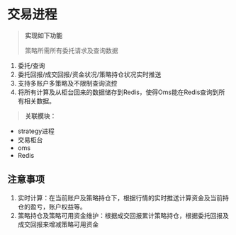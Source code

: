 # 交易进程 #	

> **实现如下功能**
> 
> 策略所需所有委托请求及查询数据
1. 委托/查询
2. 委托回报/成交回报/资金状况/策略持仓状况实时推送
3. 支持多账户多策略及不限制查询流控
4. 将所有计算及从柜台回来的数据储存到Redis，使得Oms能在Redis查询到所有相关数据。

> **关联模块：**
- strategy进程
- 交易柜台
- oms
- Redis

## 注意事项 ##
1. 实时计算：在当前账户及策略持仓下，根据行情的实时推送计算资金及当前持仓的盈亏，账户权益等。
2. 策略持仓及策略可用资金维护：根据成交回报累计策略持仓，根据委托回报及成交回报来增减策略可用资金